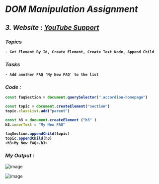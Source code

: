 # _DOM Manipulation Assignment_

<b>

## _3. Website :_ _[YouTube Support](https://support.google.com/youtube/#topic=9257498)_ 

### _Topics_
    - Get Element By Id, Create Element, Create Text Node, Append Child

### _Tasks_
    - Add another FAQ 'My New FAQ' to the list

### _Code :_
  ```javascript
  const faqSection = document.querySelector(".accordion-homepage")

  const topic = document.createElement("section")
  topic.classList.add("parent")

  const h3 = document.createElement ("h3" )
  h3.innerText = "My New FAQ"

  faqSection.appendChild(topic)
  topic.appendChild(h3)
  <h3>My New FAQ</h3>
 ```
  </b>
  
### _My Output :_
  ![image](https://user-images.githubusercontent.com/91872149/192298388-38827be6-ba4b-4836-9310-b417e564cf82.png)

  ![image](https://user-images.githubusercontent.com/91872149/192298198-a603d756-b1a5-4917-be5a-33c6fa4a7a6e.png)


  </b>
